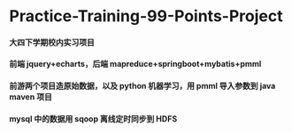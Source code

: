 # Practice-Training-99-Points-Project
#### 大四下学期校内实习项目
#### 前端 jquery+echarts，后端 mapreduce+springboot+mybatis+pmml
#### 前游两个项目造原始数据，以及 python 机器学习，用 pmml 导入参数到 java maven 项目
#### mysql 中的数据用 sqoop 离线定时同步到 HDFS
